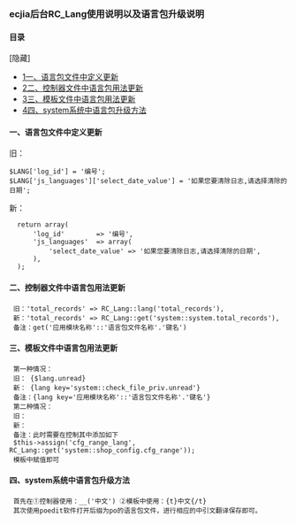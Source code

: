 ### ecjia后台RC_Lang使用说明以及语言包升级说明



#### 目录

 [隐藏] 

- [1一、语言包文件中定义更新](https://www.ecjia.com/wiki/ECJiaWiki:Ecjia后台RC_Lang使用说明以及语言包升级说明#.E4.B8.80.E3.80.81.E8.AF.AD.E8.A8.80.E5.8C.85.E6.96.87.E4.BB.B6.E4.B8.AD.E5.AE.9A.E4.B9.89.E6.9B.B4.E6.96.B0)
- [2二、控制器文件中语言包用法更新](https://www.ecjia.com/wiki/ECJiaWiki:Ecjia后台RC_Lang使用说明以及语言包升级说明#.E4.BA.8C.E3.80.81.E6.8E.A7.E5.88.B6.E5.99.A8.E6.96.87.E4.BB.B6.E4.B8.AD.E8.AF.AD.E8.A8.80.E5.8C.85.E7.94.A8.E6.B3.95.E6.9B.B4.E6.96.B0)
- [3三、模板文件中语言包用法更新](https://www.ecjia.com/wiki/ECJiaWiki:Ecjia后台RC_Lang使用说明以及语言包升级说明#.E4.B8.89.E3.80.81.E6.A8.A1.E6.9D.BF.E6.96.87.E4.BB.B6.E4.B8.AD.E8.AF.AD.E8.A8.80.E5.8C.85.E7.94.A8.E6.B3.95.E6.9B.B4.E6.96.B0)
- [4四、system系统中语言包升级方法](https://www.ecjia.com/wiki/ECJiaWiki:Ecjia后台RC_Lang使用说明以及语言包升级说明#.E5.9B.9B.E3.80.81system.E7.B3.BB.E7.BB.9F.E4.B8.AD.E8.AF.AD.E8.A8.80.E5.8C.85.E5.8D.87.E7.BA.A7.E6.96.B9.E6.B3.95)

#### 一、语言包文件中定义更新

旧：

```
$LANG['log_id'] = '编号';
$LANG['js_languages']['select_date_value'] = '如果您要清除日志,请选择清除的日期';
```

新：

```
  return array(
      'log_id'        => '编号',
      'js_languages'  => array(
          'select_date_value' => '如果您要清除日志,请选择清除的日期',
      ),
  );
```

#### 二、控制器文件中语言包用法更新

```
 旧：'total_records' => RC_Lang::lang('total_records'),
 新：'total_records' => RC_Lang::get('system::system.total_records'),
 备注：get('应用模块名称'::'语言包文件名称'.'键名')
```

#### 三、模板文件中语言包用法更新

```
 第一种情况：
 旧： {$lang.unread}
 新： {lang key='system::check_file_priv.unread'}
 备注：{lang key='应用模块名称'::'语言包文件名称'.'键名'}
 第二种情况：
 旧：
 新：
 备注：此时需要在控制其中添加如下
 $this->assign('cfg_range_lang', RC_Lang::get('system::shop_config.cfg_range'));
 模板中赋值即可
```

#### 四、system系统中语言包升级方法

```
 首先在①控制器使用：__('中文') ②模板中使用：{t}中文{/t}
 其次使用poedit软件打开后缀为po的语言包文件，进行相应的中引文翻译保存即可。
```